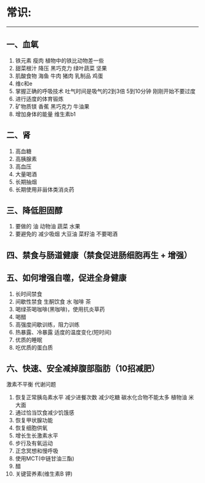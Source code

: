 # 常识:
***

## 一、血氧
1. 铁元素 瘦肉 植物中的铁比动物差一些
2. 甜菜根汁 降压 黑巧克力 绿叶蔬菜 坚果
3. 肌酸食物 海鱼 牛肉 猪肉 乳制品 鸡蛋
4. 维c和e
5. 掌握正确的呼吸技术 吐气时间是吸气的2到3倍 5到10分钟 刚刚开始不要过度
6. 进行适度的体育锻炼
7. 矿物质镁 香蕉 黑巧克力 牛油果
8. 增加身体的能量 维生素b1
## 二、肾
1. 高血糖
2. 高胰腺素
3. 高血压
4. 大量喝酒
5. 长期抽烟
6. 长期使用非甾体类消炎药
## 三、降低胆固醇
1. 要做的
   油 动物油 蔬菜 水果
2. 要避免的
   减少吸烟 大豆油 菜籽油 不要喝酒
## 四、禁食与肠道健康（禁食促进肠细胞再生 + 增强）

## 五、如何增强自噬，促进全身健康
1. 长时间禁食
2. 间歇性禁食 生酮饮食 水 咖啡 茶
3. 喝绿茶喝咖啡(黑咖啡)，使用抗炎草药
4. 喝醋
5. 高强度间歇训练，阻力训练
6. 热暴露、冷暴露 适度的温度变化(短时间)
7. 优质的睡眠
8. 吃优质的蛋白质
## 六、快速、安全减掉腹部脂肪（10招减肥）
激素不平衡 代谢问题
1. 恢复正常胰岛素水平
   减少进餐次数
   减少吃糖
   碳水化合物不能太多 植物油 米 大面
2. 通过恰当饮食减少饥饿感
3. 恢复甲状腺功能
4. 恢复细胞供氧
5. 增长生长激素水平
6. 步行及有氧运动
7. 正念冥想和慢呼吸
8. 使用MCT(中链甘油三酯)
9. 醋
10. 关键营养素(维生素B 钾)